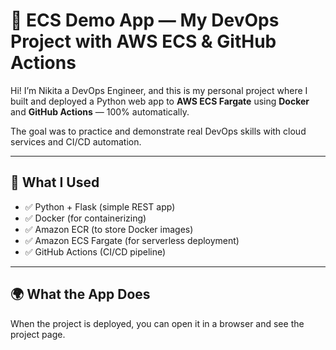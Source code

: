 # 🚀 ECS Demo App — My DevOps Project with AWS ECS & GitHub Actions

Hi! I’m Nikita a DevOps Engineer, and this is my personal project where I built and deployed a Python web app to **AWS ECS Fargate** using **Docker** and **GitHub Actions** — 100% automatically.

The goal was to practice and demonstrate real DevOps skills with cloud services and CI/CD automation.

---

## 🧰 What I Used

- ✅ Python + Flask (simple REST app)
- ✅ Docker (for containerizing)
- ✅ Amazon ECR (to store Docker images)
- ✅ Amazon ECS Fargate (for serverless deployment)
- ✅ GitHub Actions (CI/CD pipeline)

---

## 🌍 What the App Does

When the project is deployed, you can open it in a browser and see the project page.
